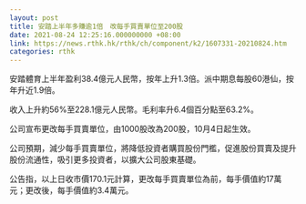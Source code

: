 ```yaml
---
layout: post
title: 安踏上半年多賺逾1倍　改每手買賣單位至200股
date: 2021-08-24 12:25:16.000000000 +08:00
link: https://news.rthk.hk/rthk/ch/component/k2/1607331-20210824.htm
categories: rthk
---
```


安踏體育上半年盈利38.4億元人民幣，按年上升1.3倍。派中期息每股60港仙，按年升近1.9倍。
 
收入上升約56%至228.1億元人民幣。毛利率升6.4個百分點至63.2%。

公司宣布更改每手買賣單位，由1000股改為200股，10月4日起生效。

公司預期，減少每手買賣單位，將降低投資者購買股份門檻，促進股份買賣及提升股份流通性，吸引更多投資者，以擴大公司股東基礎。

公告指，以上日收市價170.1元計算，更改每手買賣單位為前，每手價值約17萬元；更改後，每手價值約3.4萬元。
